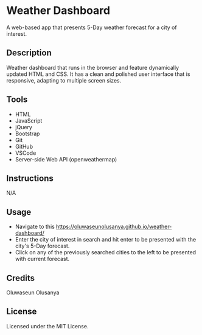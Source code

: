 # Weather Dashboard
A web-based app that presents 5-Day weather forecast for a city of interest.

## Description
Weather dashboard that runs in the browser and feature dynamically updated HTML and CSS. It has a clean and polished user interface that is responsive, adapting to multiple screen sizes.

## Tools
- HTML
- JavaScript
- jQuery
- Bootstrap
- Git
- GitHub
- VSCode
- Server-side Web API (openweathermap)

## Instructions
N/A

## Usage
- Navigate to this https://oluwaseunolusanya.github.io/weather-dashboard/
- Enter the city of interest in search and hit enter to be presented with the city's 5-Day forecast.
- Click on any of the previously searched cities to the left to be presented with current forecast.



## Credits
Oluwaseun Olusanya

## License
Licensed under the MIT License.
